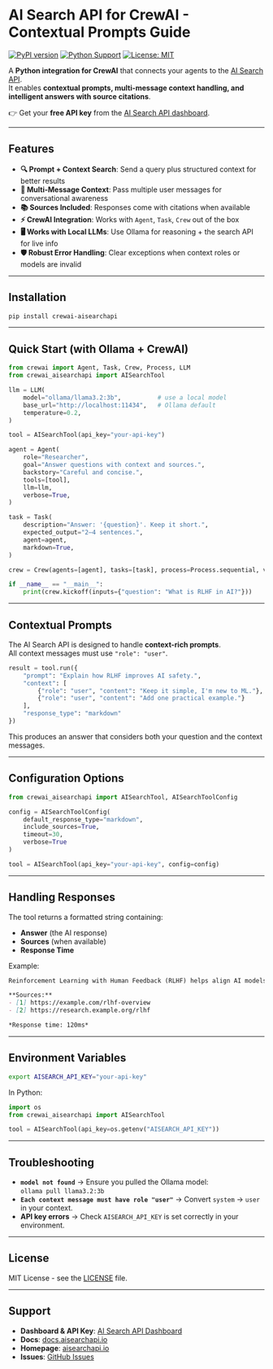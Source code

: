 # AI Search API for CrewAI - Contextual Prompts Guide

[![PyPI version](https://badge.fury.io/py/crewai-aisearchapi.svg)](https://badge.fury.io/py/crewai-aisearchapi)
[![Python Support](https://img.shields.io/pypi/pyversions/crewai-aisearchapi.svg)](https://pypi.org/project/crewai-aisearchapi/)
[![License: MIT](https://img.shields.io/badge/License-MIT-yellow.svg)](https://opensource.org/licenses/MIT)

A **Python integration for CrewAI** that connects your agents to the [AI Search API](https://aisearchapi.io/?utm_source=pypi).  
It enables **contextual prompts, multi-message context handling, and intelligent answers with source citations**.

👉 Get your **free API key** from the [AI Search API dashboard](https://app.aisearchapi.io/dashboard?utm_source=pypi).

---

## Features

- **🔍 Prompt + Context Search**: Send a query plus structured context for better results  
- **💬 Multi-Message Context**: Pass multiple user messages for conversational awareness  
- **📚 Sources Included**: Responses come with citations when available  
- **⚡ CrewAI Integration**: Works with `Agent`, `Task`, `Crew` out of the box  
- **🖥️ Works with Local LLMs**: Use Ollama for reasoning + the search API for live info  
- **🛡️ Robust Error Handling**: Clear exceptions when context roles or models are invalid  

---

## Installation

```bash
pip install crewai-aisearchapi
```

---

## Quick Start (with Ollama + CrewAI)

```python
from crewai import Agent, Task, Crew, Process, LLM
from crewai_aisearchapi import AISearchTool

llm = LLM(
    model="ollama/llama3.2:3b",          # use a local model
    base_url="http://localhost:11434",   # Ollama default
    temperature=0.2,
)

tool = AISearchTool(api_key="your-api-key")

agent = Agent(
    role="Researcher",
    goal="Answer questions with context and sources.",
    backstory="Careful and concise.",
    tools=[tool],
    llm=llm,
    verbose=True,
)

task = Task(
    description="Answer: '{question}'. Keep it short.",
    expected_output="2–4 sentences.",
    agent=agent,
    markdown=True,
)

crew = Crew(agents=[agent], tasks=[task], process=Process.sequential, verbose=True)

if __name__ == "__main__":
    print(crew.kickoff(inputs={"question": "What is RLHF in AI?"}))
```

---

## Contextual Prompts

The AI Search API is designed to handle **context-rich prompts**.  
All context messages must use `"role": "user"`.

```python
result = tool.run({
    "prompt": "Explain how RLHF improves AI safety.",
    "context": [
        {"role": "user", "content": "Keep it simple, I'm new to ML."},
        {"role": "user", "content": "Add one practical example."}
    ],
    "response_type": "markdown"
})
```

This produces an answer that considers both your question and the context messages.

---

## Configuration Options

```python
from crewai_aisearchapi import AISearchTool, AISearchToolConfig

config = AISearchToolConfig(
    default_response_type="markdown",
    include_sources=True,
    timeout=30,
    verbose=True
)

tool = AISearchTool(api_key="your-api-key", config=config)
```

---

## Handling Responses

The tool returns a formatted string containing:
- **Answer** (the AI response)  
- **Sources** (when available)  
- **Response Time**  

Example:

```markdown
Reinforcement Learning with Human Feedback (RLHF) helps align AI models with human intent...

**Sources:**
- [1] https://example.com/rlhf-overview
- [2] https://research.example.org/rlhf

*Response time: 120ms*
```

---

## Environment Variables

```bash
export AISEARCH_API_KEY="your-api-key"
```

In Python:

```python
import os
from crewai_aisearchapi import AISearchTool

tool = AISearchTool(api_key=os.getenv("AISEARCH_API_KEY"))
```

---

## Troubleshooting

- **`model not found`** → Ensure you pulled the Ollama model:  
  `ollama pull llama3.2:3b`  
- **`Each context message must have role "user"`** → Convert `system` → `user` in your context.  
- **API key errors** → Check `AISEARCH_API_KEY` is set correctly in your environment.  

---

## License

MIT License - see the [LICENSE](LICENSE) file.

---

## Support

- **Dashboard & API Key**: [AI Search API Dashboard](https://app.aisearchapi.io/dashboard?utm_source=pypi)  
- **Docs**: [docs.aisearchapi.io](https://docs.aisearchapi.io/)  
- **Homepage**: [aisearchapi.io](https://aisearchapi.io/?utm_source=pypi)  
- **Issues**: [GitHub Issues](https://github.com/aisearchapi/crewai-aisearchapi/issues)  

